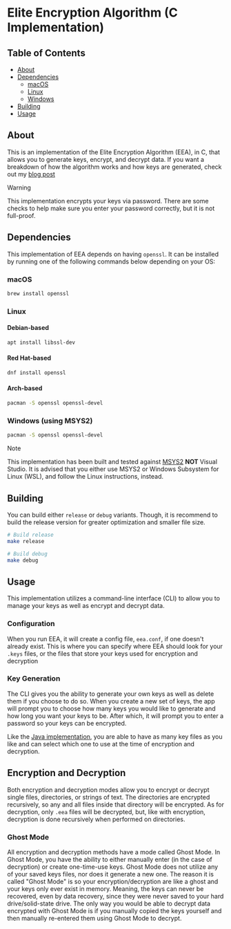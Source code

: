 # Elite Encryption Algorithm (C Implementation)

## Table of Contents 
 * [About](#about)
 * [Dependencies](#dependencies)
   * [macOS](#macos)
   * [Linux](#linux)
   * [Windows](#windows-using-msys2)
 * [Building](#building)
 * [Usage](#usage)
 
## About
This is an implementation of the Elite Encryption Algorithm (EEA), in C, 
that allows you to generate keys, encrypt, and decrypt data. If you want a
breakdown of how the algorithm works and how keys are generated, check out my 
[blog post](https://chiefwithcolorfulshoes.com/blog/Elite_Encryption_Algorithm/) 

> [!WARNING]
> This implementation encrypts your keys via password. There are some
> checks to help make sure you enter your password correctly, but it is not 
> full-proof.

## Dependencies
This implementation of EEA depends on having `openssl`. It can be installed
by running one of the following commands below depending on your OS:

### macOS
```bash
brew install openssl
```
### Linux
#### Debian-based
```bash
apt install libssl-dev
```
#### Red Hat-based
```bash
dnf install openssl
```
#### Arch-based
```bash
pacman -S openssl openssl-devel
```
### Windows (using MSYS2)
```bash
pacman -S openssl openssl-devel
```
> [!NOTE]
> This implementation has been built and tested against 
> [MSYS2](https://www.msys2.org) **NOT** Visual Studio. It is advised
> that you either use MSYS2 or Windows Subsystem for Linux (WSL), and 
> follow the Linux instructions, instead. 

## Building
You can build either `release` or `debug` variants. Though, it is 
recommend to build the release version for greater optimization and
smaller file size.
```bash
# Build release
make release
``` 
```bash
# Build debug
make debug
``` 

## Usage
This implementation utilizes a command-line interface (CLI) to allow
you to manage your keys as well as encrypt and decrypt data.

### Configuration
When you run EEA, it will create a config file, `eea.conf`, if one doesn't
already exist. This is where you can specify where EEA should look for your
`.keys` files, or the files that store your keys used for encryption and
decryption

### Key Generation
The CLI gives you the ability to generate your own keys as well as delete
them if you choose to do so. When you create a new set of keys, the app will
prompt you to choose how many keys you would like to generate and how long 
you want your keys to be. After which, it will prompt you to enter a password
so your keys can be encrypted.

Like the [Java implementation](../Java/), you are able to have as many key
files as you like and can select which one to use at the time of 
encryption and decryption.

## Encryption and Decryption
Both encryption and decryption modes allow you to encrypt or decrypt
single files, directories, or strings of text. The directories are encrypted
recursively, so any and all files inside that directory will be encrypted.
As for decryption, only `.eea` files will be decrypted, but, like with
encryption, decryption is done recursively when performed on directories.

### Ghost Mode
All encryption and decryption methods have a mode called Ghost Mode.
In Ghost Mode, you have the ability to either manually enter 
(in the case of decryption) or create one-time-use keys. 
Ghost Mode does not utilize any of your saved keys files, nor does it 
generate a new one. The reason it is called "Ghost Mode" is so your 
encryption/decryption are like a ghost and your keys only ever exist in 
memory. Meaning, the keys can never be recovered, even by data recovery, 
since they were never saved to your hard drive/solid-state drive. 
The only way you would be able to decrypt data encrypted with Ghost Mode
is if you manually copied the keys yourself and then manually re-entered
them using Ghost Mode to decrypt.
